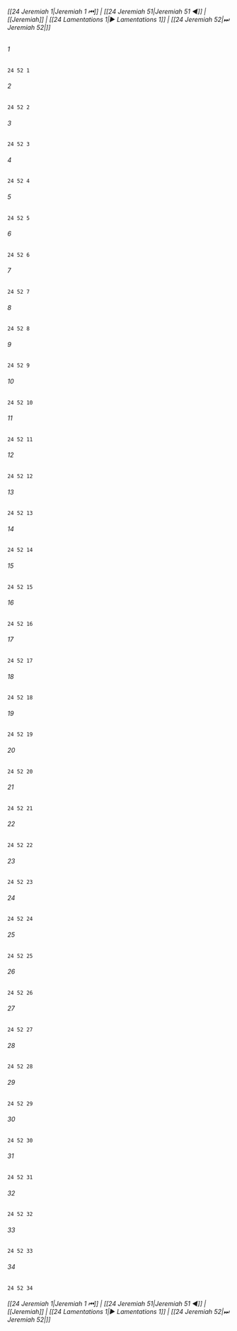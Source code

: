 
###### [[24 Jeremiah 1|Jeremiah 1 ⏮]] | [[24 Jeremiah 51|Jeremiah 51 ◀]] | [[Jeremiah]] | [[24 Lamentations 1|▶ Lamentations 1]] | [[24 Jeremiah 52|⏭ Jeremiah 52|]]

###### 1
``` verse
24 52 1 
```
###### 2
``` verse
24 52 2 
```
###### 3
``` verse
24 52 3 
```
###### 4
``` verse
24 52 4 
```
###### 5
``` verse
24 52 5 
```
###### 6
``` verse
24 52 6 
```
###### 7
``` verse
24 52 7 
```
###### 8
``` verse
24 52 8 
```
###### 9
``` verse
24 52 9 
```
###### 10
``` verse
24 52 10 
```
###### 11
``` verse
24 52 11 
```
###### 12
``` verse
24 52 12 
```
###### 13
``` verse
24 52 13 
```
###### 14
``` verse
24 52 14 
```
###### 15
``` verse
24 52 15 
```
###### 16
``` verse
24 52 16 
```
###### 17
``` verse
24 52 17 
```
###### 18
``` verse
24 52 18 
```
###### 19
``` verse
24 52 19 
```
###### 20
``` verse
24 52 20 
```
###### 21
``` verse
24 52 21 
```
###### 22
``` verse
24 52 22 
```
###### 23
``` verse
24 52 23 
```
###### 24
``` verse
24 52 24 
```
###### 25
``` verse
24 52 25 
```
###### 26
``` verse
24 52 26 
```
###### 27
``` verse
24 52 27 
```
###### 28
``` verse
24 52 28 
```
###### 29
``` verse
24 52 29 
```
###### 30
``` verse
24 52 30 
```
###### 31
``` verse
24 52 31 
```
###### 32
``` verse
24 52 32 
```
###### 33
``` verse
24 52 33 
```
###### 34
``` verse
24 52 34 
```

###### [[24 Jeremiah 1|Jeremiah 1 ⏮]] | [[24 Jeremiah 51|Jeremiah 51 ◀]] | [[Jeremiah]] | [[24 Lamentations 1|▶ Lamentations 1]] | [[24 Jeremiah 52|⏭ Jeremiah 52|]]

